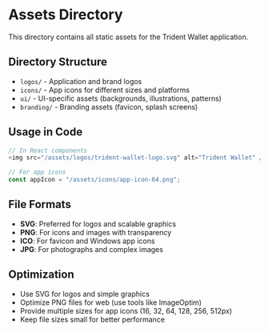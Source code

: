 # Assets Directory

This directory contains all static assets for the Trident Wallet application.

## Directory Structure

- `logos/` - Application and brand logos
- `icons/` - App icons for different sizes and platforms
- `ui/` - UI-specific assets (backgrounds, illustrations, patterns)
- `branding/` - Branding assets (favicon, splash screens)

## Usage in Code

```typescript
// In React components
<img src="/assets/logos/trident-wallet-logo.svg" alt="Trident Wallet" />

// For app icons
const appIcon = "/assets/icons/app-icon-64.png";
```

## File Formats

- **SVG**: Preferred for logos and scalable graphics
- **PNG**: For icons and images with transparency
- **ICO**: For favicon and Windows app icons
- **JPG**: For photographs and complex images

## Optimization

- Use SVG for logos and simple graphics
- Optimize PNG files for web (use tools like ImageOptim)
- Provide multiple sizes for app icons (16, 32, 64, 128, 256, 512px)
- Keep file sizes small for better performance
